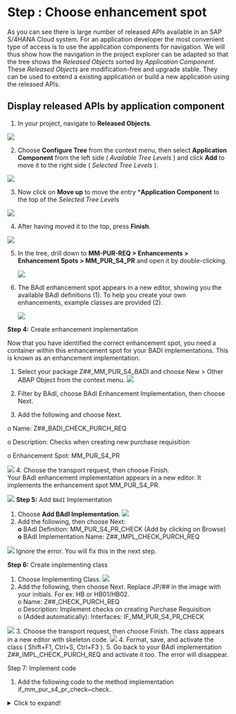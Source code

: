 # Step : Choose enhancement spot

As you can see there is large number of released APIs available in an SAP S/4HANA Cloud system. For an application developer the most convenient type of access is to use the application components for navigation. We will thus show how the navigation in the project explorer can be adapted so that the tree shows the *Released Objects* sorted by *Application Component*.  
These *Released Objects* are modification-free and upgrade stable. They can be used to extend a existing application or build a new application using the released APIs.

## Display released APIs by application component

1.	In your project, navigate to **Released Objects**. 

  ![](images/600_300_configure_tree.jpg)
  
2.	Choose **Configure Tree** from the context menu, then select **Application Component** from the left side ( *Available Tree Levels* ) and click **Add** to move it to the right side ( *Selected Tree Levels* ). 

   ![](images/600_310_configure_tree.jpg)

3.	Now click on **Move up** to move the entry ***Application Component** to the top of the *Selected Tree Levels*

   ![](images/600_320_configure_tree.jpg)

4.	After having moved it to the top, press **Finish**.
   
   ![](images/600_330_configure_tree.jpg)

5.	In the tree, drill down to **MM-PUR-REQ > Enhancements > Enhancement Spots > MM_PUR_S4_PR** and open it by double-clicking.

    ![](images/600_340_configure_tree.jpg)


6.  The BAdI enhancement spot appears in a new editor, showing you the available BAdI definitions (1). To help you create your own enhancements, example classes are provided (2).

    ![](images/600_340_configure_tree.jpg)

 **Step 4:** Create enhancement implementation
 
Now that you have identified the correct enhancement spot, you need a container within this enhancement spot for your BADI implementations. This is known as an enhancement implementation.

1.	Select your package Z##_MM_PUR_S4_BADI and choose New > Other ABAP Object from the context menu.
  ![](images/badl18.png)
2.	Filter by BAdI, choose BAdI Enhancement Implementation, then choose Next.

3.	Add the following and choose Next.

o	Name: Z##_BADI_CHECK_PURCH_REQ

o	Description: Checks when creating new purchase requisition

o	Enhancement Spot: MM_PUR_S4_PR

![](images/badl19.png) 
4.	Choose the transport request, then choose Finish.	
Your BAdI enhancement implementation appears in a new editor. It implements the enhancement spot MM_PUR_S4_PR.

![](images/badl20.png) 
**Step 5:** Add `BAdI` Implementation
1.	Choose **Add BAdI Implementation**.
![](Images/badl21.png)
2.	Add the following, then choose Next:
<br/>**o**	BAdI Definition: MM_PUR_S4_PR_CHECK (Add by clicking on Browse)
<br/>**o**	BAdI Implementation Name: Z##_IMPL_CHECK_PURCH_REQ

 ![](Images/badl22.png) 
Ignore the error. You will fix this in the next step.

**Step 6:** Create implementing class
1.	Choose Implementing Class.
 ![](images/badl23.png) 
2.	Add the following, then choose Next.
Replace JP/## in the image with your initials. For ex: HB or HB01/HB02.
<br/>o	Name: Z##_CHECK_PURCH_REQ
<br/>o	Description: Implement checks on creating Purchase Requisition
<br/>o	(Added automatically): Interfaces: IF_MM_PUR_S4_PR_CHECK

 ![](images/badl24.png) 
3.	Choose the transport request, then choose Finish.
The class appears in a new editor with skeleton code.
 ![](images/badl25.png) 
4.	Format, save, and activate the class ( Shift+F1, Ctrl+S, Ctrl+F3 ).
5.	Go back to your BAdI implementation Z##_IMPL_CHECK_PURCH_REQ and activate it too.
The error will disappear.

Step 7: Implement code
1.	Add the following code to the method implementation if_mm_pur_s4_pr_check~check..

 <details>
  <summary>Click to expand!</summary>
  
```
DATA(lv_tech_name) = cl_abap_context_info=>get_user_formatted_name( ).
DATA ls_message TYPE mmpur_s_messages.
	
TRY.
	
    IF lv_tech_name = '###Your Name###Max Mustermann###'.
READ TABLE  purchaserequisitionitem_table  INTO DATA(ls_pur_req_itm) INDEX 1    .

IF ls_pur_req_itm-orderedquantity > 10.
  ls_message-messageid = 'DUMMY'.
  ls_message-messagetype = 'E'.
  ls_message-messagenumber = '001'.
  ls_message-messagevariable1 = ' Quantity limit 10'.           "Place holder
  APPEND ls_message TO messages.
ENDIF.

IF ls_pur_req_itm-deliverydate - ( cl_abap_context_info=>get_system_date( ) ) > 180.
  ls_message-messageid = 'DUMMY'.
  ls_message-messagetype = 'E'.
  ls_message-messagenumber = '001'.
  ls_message-messagevariable1 = 'Delivery date limit 180 days '.           "Place holder
  APPEND ls_message TO messages.
ENDIF.
	
ENDIF.
	
ENDTRY.
```
<details>

2.	Format, save, and activate ( Shift+F1, Ctrl+S, Ctrl+F3 ) your code.
Check that yours is the implementation that will be called:

![](Images/badl26.png) 

Step 8: Test BAdI

Now test that the checks are performed in the app.
1.	In SAP Fiori launchpad, open the app Manage purchase Requisitions (Professional).

 ![](images/badl27.png)
 
2.	Display the existing purchase requisitions by choosing Go or choose Create for new purchase requisition.

 ![](images/badl28.png)
 
3.	In the next screen, choose Create again, then choose Material.

 ![](images/badl29.png)
 
4.	The Details screen appears. From the Material field, choose Value Help.

6.	Then choose the material RM122, Plant 1010. choose the option with material - RM122, Plant - 1010 and plant name - Plant 1 DE

 ![](images/badl30.png)
 
	The system fills some fields with default values. Now enter a wrong quantity, e.g. 20, and date, e.g. 09.11.2021.
  
 ![](images/badl31.png)
 
7.	The system shows you errors and in some cases warnings which arebased on delivery date). To display the errors, select the red box at the bottom left.
 
 You can either correct the warning or ignore it.
 
 ![](images/badl32.png)
 
8.	Enter correct values, choose Apply, then choose create.

Your new order appears in the Overview List..

 ![](images/badl33.png)
 
 Now, you can continue with [Exercise 2](Scenario.md)

 
 [Back<-Create your Own BaDl Implementation](Create_Your_Own_BaDl_Implementation.md)
